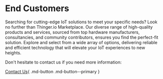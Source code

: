 
# End Customers

Searching for cutting-edge IoT solutions to meet your specific needs? Look no further than Thinger.io Marketplace. Our diverse range of high-quality products and services, sourced from top hardware manufacturers, consultancies, and community contributors, ensures you find the perfect-fit solution. Explore and select from a wide array of options, delivering reliable and efficient technology that will elevate your IoT experiences to new heights.

Don't hesitate to contact us if you need more information:

[Contact Us](https://thinger.io/contact-us/){ .md-button .md-button--primary }
